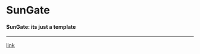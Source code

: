 # SunGate

#### SunGate: its just a template 
------

[link](https://reemsh2000.github.io/SunGate/)

